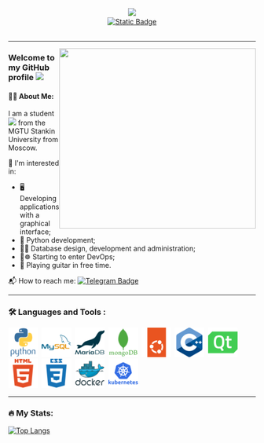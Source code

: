 <div id="header" align="center">
    <img src="https://media.giphy.com/media/v1.Y2lkPTc5MGI3NjExYjB5ZjFsZXFmbG1vZnIwYnUyajN6aXM1N3BjYm5maGEyN2lsOGlrbyZlcD12MV9pbnRlcm5hbF9naWZfYnlfaWQmY3Q9Zw/RJVw6tIfb2dIwTHFb0/giphy.gif" width="350">
</div>
<div id="badges" align="center">
    <a href="https://t.me/p_eliseev">
        <img width="189" alt="Static Badge" src="https://img.shields.io/badge/My%20contact-2CA5E0?style=for-the-badge&logo=telegram">
    </a>
</div>
<div align="center">
    <img width="150" src="https://komarev.com/ghpvc/?username=RdZilla&style=flat-square&color=blue" alt="">
</div>

---

<img src="https://media.giphy.com/media/v1.Y2lkPTc5MGI3NjExeHlyOWloaXhxa2Y5dGtjcnM3cjIzY3pocGhmcTRyaDN3NDZtaTdqdiZlcD12MV9pbnRlcm5hbF9naWZfYnlfaWQmY3Q9Zw/82MkOzEyyXeSLkgWyv/giphy.gif" width="400" height="367" align="right">

### Welcome to my GitHub profile <img src="https://media.giphy.com/media/hvRJCLFzcasrR4ia7z/giphy.gif" width="30px"/>

#### :man_technologist: About Me:

<div>
I am a student <img src="https://media.giphy.com/media/v1.Y2lkPTc5MGI3NjExbmRkcThqNDJhYzByOTNsMzFkazBjOHQ1ZjZmNTF0MnBhM2c1Z29jbSZlcD12MV9pbnRlcm5hbF9naWZfYnlfaWQmY3Q9cw/oHoASEzW8HppPux0Si/giphy.gif" width="45"> from the MGTU Stankin University from Moscow.

<p>
    
:mag_right: I'm interested in:
- :desktop_computer: Developing applications with a graphical interface;
- :snake: Python development;
- :dolphin::mango: Database design, development and administration;
- :whale:☸️ Starting to enter DevOps;
- :guitar: Playing guitar in free time.

:mailbox_with_mail: How to reach me: [![Telegram Badge](https://img.shields.io/badge/My%20contact-2CA5E0?style=for-the-badge&logo=telegram)](https://t.me/p_eliseev)
</p>
</div>

---

### :hammer_and_wrench: Languages and Tools :
<div>
    <img src="https://github.com/devicons/devicon/blob/master/icons/python/python-original-wordmark.svg"  title="python3" alt="python" width="60" height="60"/>&nbsp;
    <img src="https://github.com/devicons/devicon/blob/master/icons/mysql/mysql-original-wordmark.svg"  title="MySQL" alt="MySQL" width="60" height="60"/>&nbsp;
    <img src="https://github.com/devicons/devicon/blob/master/icons/mariadb/mariadb-original-wordmark.svg"  title="MariaDB" alt="MariaDB" width="60" height="60"/>&nbsp;
    <img src="https://github.com/devicons/devicon/blob/master/icons/mongodb/mongodb-plain-wordmark.svg"  title="MongoDB" alt="MongoDB" width="60" height="60"/>&nbsp;
    <img src="https://github.com/devicons/devicon/blob/master/icons/ubuntu/ubuntu-original.svg"  title="Ubuntu" alt="Ubuntu" width="60" height="60"/>&nbsp;
    <img src="https://github.com/devicons/devicon/blob/master/icons/cplusplus/cplusplus-original.svg"  title="cplusplus" alt="cplusplus" width="60" height="60"/>&nbsp;
    <img src="https://github.com/devicons/devicon/blob/master/icons/qt/qt-original.svg"  title="QT" alt="QT" width="60" height="60"/>&nbsp;
    <img src="https://github.com/devicons/devicon/blob/master/icons/html5/html5-plain-wordmark.svg" title="HTML5" alt="HTML" width="60" height="60"/>&nbsp;
    <img src="https://github.com/devicons/devicon/blob/master/icons/css3/css3-plain-wordmark.svg"  title="CSS3" alt="CSS" width="60" height="60"/>&nbsp;
    <img src="https://github.com/devicons/devicon/blob/master/icons/docker/docker-original-wordmark.svg"  title="docker" alt="docker" width="60" height="60"/>&nbsp;
    <img src="https://github.com/devicons/devicon/blob/master/icons/kubernetes/kubernetes-plain-wordmark.svg"  title="kubernetes" alt="kubernetes" width="60" height="60"/>&nbsp;
</div>

---

### :fire: My Stats:
[![Top Langs](https://github-readme-stats.vercel.app/api/top-langs/?username=RdZilla&layout=compact&theme=vision-friendly-dark)](https://github.com/anuraghazra/github-readme-stats)
